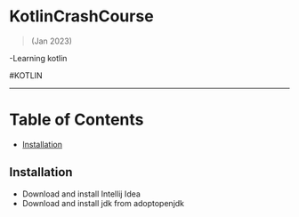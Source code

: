 # KotlinCrashCourse
>(Jan 2023)

-Learning kotlin 

#KOTLIN

---

# Table of Contents 
- [Installation](#installation)

## Installation
- Download and install Intellij Idea
- Download and install jdk from adoptopenjdk



